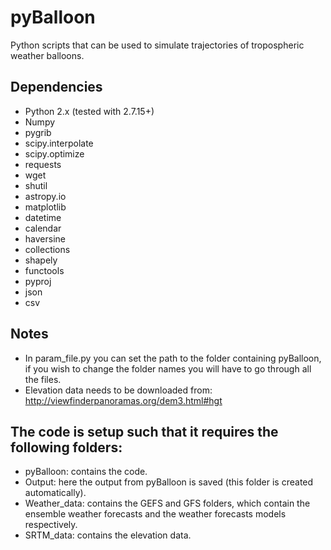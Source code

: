 pyBalloon
=========

Python scripts that can be used to simulate trajectories of tropospheric weather balloons.

Dependencies
------------
- Python 2.x (tested with 2.7.15+)
- Numpy
- pygrib
- scipy.interpolate
- scipy.optimize
- requests
- wget
- shutil
- astropy.io
- matplotlib
- datetime
- calendar
- haversine
- collections
- shapely
- functools
- pyproj
- json
- csv

Notes
------------
- In param_file.py you can set the path to the folder containing pyBalloon, if you wish to change the folder names you will have to go through all the files.
- Elevation data needs to be downloaded from: http://viewfinderpanoramas.org/dem3.html#hgt


The code is setup such that it requires the following folders:
------------
- pyBalloon: contains the code. 
- Output: here the output from pyBalloon is saved (this folder is created automatically).
- Weather_data: contains the GEFS and GFS folders, which contain the ensemble weather forecasts and the weather forecasts models respectively.
- SRTM_data: contains the elevation data.
